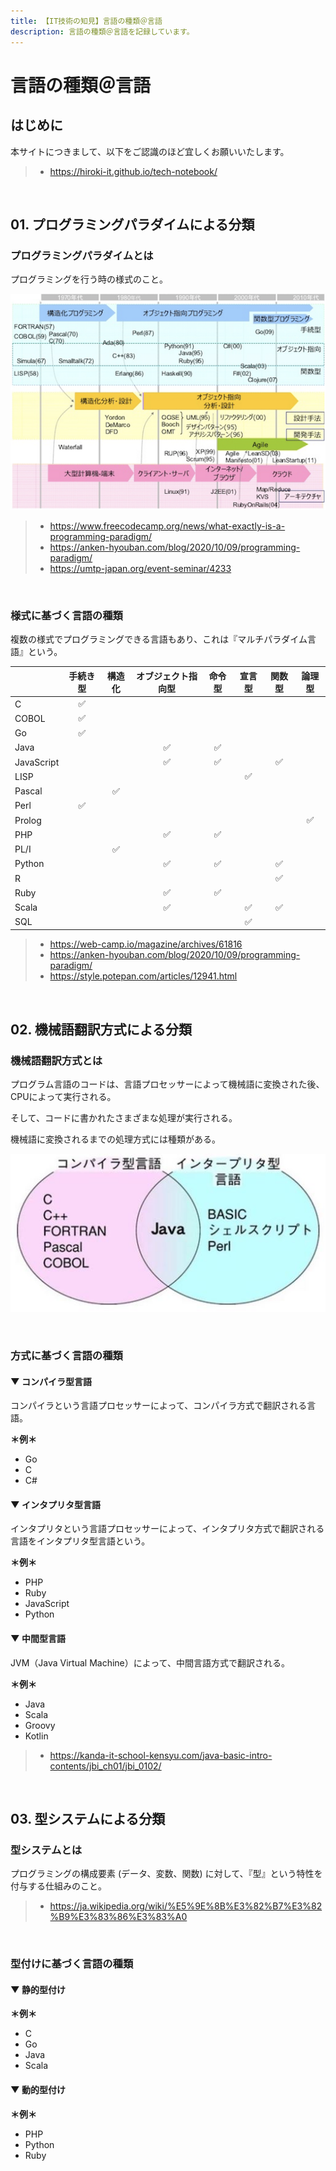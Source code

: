 ```yaml
---
title: 【IT技術の知見】言語の種類＠言語
description: 言語の種類＠言語を記録しています。
---
```


# 言語の種類＠言語

## はじめに

本サイトにつきまして、以下をご認識のほど宜しくお願いいたします。

> - https://hiroki-it.github.io/tech-notebook/

<br>

## 01. プログラミングパラダイムによる分類

### プログラミングパラダイムとは

プログラミングを行う時の様式のこと。

![プログラミング言語と設計手法の歴史](https://raw.githubusercontent.com/hiroki-it/tech-notebook-images/master/images/プログラミング言語と設計手法の歴史.png)

> - https://www.freecodecamp.org/news/what-exactly-is-a-programming-paradigm/
> - https://anken-hyouban.com/blog/2020/10/09/programming-paradigm/
> - https://umtp-japan.org/event-seminar/4233

<br>

### 様式に基づく言語の種類

複数の様式でプログラミングできる言語もあり、これは『マルチパラダイム言語』という。

|            | 手続き型 | 構造化 | オブジェクト指向型 | 命令型 | 宣言型 | 関数型 | 論理型 |
| ---------- | :------: | :----: | :----------------: | :----: | :----: | :----: | :----: |
| C          |    ✅    |        |                    |        |        |        |        |
| COBOL      |    ✅    |        |                    |        |        |        |        |
| Go         |    ✅    |        |                    |        |        |        |        |
| Java       |          |        |         ✅         |   ✅   |        |        |        |
| JavaScript |          |        |         ✅         |   ✅   |        |   ✅   |        |
| LISP       |          |        |                    |        |   ✅   |        |        |
| Pascal     |          |   ✅   |                    |        |        |        |        |
| Perl       |    ✅    |        |                    |        |        |        |        |
| Prolog     |          |        |                    |        |        |        |   ✅   |
| PHP        |          |        |         ✅         |   ✅   |        |        |        |
| PL/I       |          |   ✅   |                    |        |        |        |        |
| Python     |          |        |         ✅         |   ✅   |        |   ✅   |        |
| R          |          |        |                    |        |        |   ✅   |        |
| Ruby       |          |        |         ✅         |   ✅   |        |        |        |
| Scala      |          |        |         ✅         |        |   ✅   |   ✅   |        |
| SQL        |          |        |                    |        |   ✅   |        |        |

> - https://web-camp.io/magazine/archives/61816
> - https://anken-hyouban.com/blog/2020/10/09/programming-paradigm/
> - https://style.potepan.com/articles/12941.html

<br>

## 02. 機械語翻訳方式による分類

### 機械語翻訳方式とは

プログラム言語のコードは、言語プロセッサーによって機械語に変換された後、CPUによって実行される。

そして、コードに書かれたさまざまな処理が実行される。

機械語に変換されるまでの処理方式には種類がある。

![コンパイル型とインタプリタ型言語](https://raw.githubusercontent.com/hiroki-it/tech-notebook-images/master/images/コンパイル型とインタプリタ型言語.jpg)

<br>

### 方式に基づく言語の種類

#### ▼ コンパイラ型言語

コンパイラという言語プロセッサーによって、コンパイラ方式で翻訳される言語。

**＊例＊**

- Go
- C
- C#

#### ▼ インタプリタ型言語

インタプリタという言語プロセッサーによって、インタプリタ方式で翻訳される言語をインタプリタ型言語という。

**＊例＊**

- PHP
- Ruby
- JavaScript
- Python

#### ▼ 中間型言語

JVM（Java Virtual Machine）によって、中間言語方式で翻訳される。

**＊例＊**

- Java
- Scala
- Groovy
- Kotlin

> - https://kanda-it-school-kensyu.com/java-basic-intro-contents/jbi_ch01/jbi_0102/

<br>

## 03. 型システムによる分類

### 型システムとは

プログラミングの構成要素 (データ、変数、関数) に対して、『型』という特性を付与する仕組みのこと。

> - https://ja.wikipedia.org/wiki/%E5%9E%8B%E3%82%B7%E3%82%B9%E3%83%86%E3%83%A0

<br>

### 型付けに基づく言語の種類

#### ▼ 静的型付け

**＊例＊**

- C
- Go
- Java
- Scala

#### ▼ 動的型付け

**＊例＊**

- PHP
- Python
- Ruby

<br>
